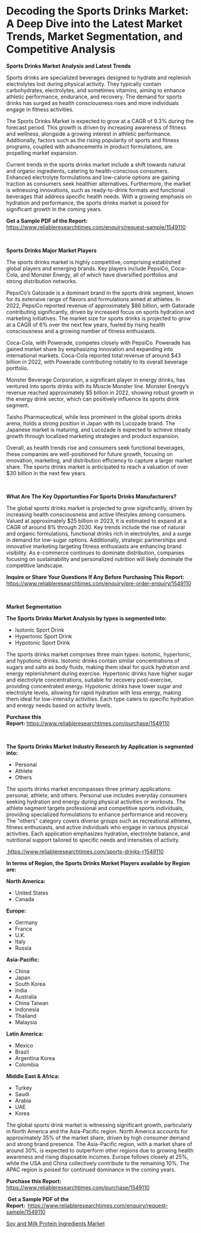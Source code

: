 <p><h1>Decoding the Sports Drinks Market: A Deep Dive into the Latest Market Trends, Market Segmentation, and Competitive Analysis</h1></p><p><strong>Sports Drinks Market Analysis and Latest Trends</strong></p>
<p><p>Sports drinks are specialized beverages designed to hydrate and replenish electrolytes lost during physical activity. They typically contain carbohydrates, electrolytes, and sometimes vitamins, aiming to enhance athletic performance, endurance, and recovery. The demand for sports drinks has surged as health consciousness rises and more individuals engage in fitness activities.</p><p>The Sports Drinks Market is expected to grow at a CAGR of 9.3% during the forecast period. This growth is driven by increasing awareness of fitness and wellness, alongside a growing interest in athletic performance. Additionally, factors such as the rising popularity of sports and fitness programs, coupled with advancements in product formulations, are propelling market expansion.</p><p>Current trends in the sports drinks market include a shift towards natural and organic ingredients, catering to health-conscious consumers. Enhanced electrolyte formulations and low-calorie options are gaining traction as consumers seek healthier alternatives. Furthermore, the market is witnessing innovations, such as ready-to-drink formats and functional beverages that address specific health needs. With a growing emphasis on hydration and performance, the sports drinks market is poised for significant growth in the coming years.</p></p>
<p><strong>Get a Sample PDF of the Report:&nbsp;</strong> <a href="https://www.reliableresearchtimes.com/enquiry/request-sample/1549110?utm_campaign=1420&utm_medium=2&utm_source=Github&utm_content=ia&utm_term=14022025&utm_id=sports-drinks">https://www.reliableresearchtimes.com/enquiry/request-sample/1549110</a></p>
<p>&nbsp;</p>
<p><strong>Sports Drinks Major Market Players</strong></p>
<p><p>The sports drinks market is highly competitive, comprising established global players and emerging brands. Key players include PepsiCo, Coca-Cola, and Monster Energy, all of which have diversified portfolios and strong distribution networks. </p><p>PepsiCo’s Gatorade is a dominant brand in the sports drink segment, known for its extensive range of flavors and formulations aimed at athletes. In 2022, PepsiCo reported revenue of approximately $86 billion, with Gatorade contributing significantly, driven by increased focus on sports hydration and marketing initiatives. The market size for sports drinks is projected to grow at a CAGR of 6% over the next few years, fueled by rising health consciousness and a growing number of fitness enthusiasts.</p><p>Coca-Cola, with Powerade, competes closely with PepsiCo. Powerade has gained market share by emphasizing innovation and expanding into international markets. Coca-Cola reported total revenue of around $43 billion in 2022, with Powerade contributing notably to its overall beverage portfolio.</p><p>Monster Beverage Corporation, a significant player in energy drinks, has ventured into sports drinks with its Muscle Monster line. Monster Energy’s revenue reached approximately $5 billion in 2022, showing robust growth in the energy drink sector, which can positively influence its sports drink segment.</p><p>Taisho Pharmaceutical, while less prominent in the global sports drinks arena, holds a strong position in Japan with its Lucozade brand. The Japanese market is maturing, and Lucozade is expected to achieve steady growth through localized marketing strategies and product expansion.</p><p>Overall, as health trends rise and consumers seek functional beverages, these companies are well-positioned for future growth, focusing on innovation, marketing, and distribution efficiency to capture a larger market share. The sports drinks market is anticipated to reach a valuation of over $30 billion in the next few years.</p></p>
<p>&nbsp;</p>
<p><strong>What Are The Key Opportunities For Sports Drinks Manufacturers?</strong></p>
<p><p>The global sports drinks market is projected to grow significantly, driven by increasing health consciousness and active lifestyles among consumers. Valued at approximately $25 billion in 2023, it is estimated to expand at a CAGR of around 8% through 2030. Key trends include the rise of natural and organic formulations, functional drinks rich in electrolytes, and a surge in demand for low-sugar options. Additionally, strategic partnerships and innovative marketing targeting fitness enthusiasts are enhancing brand visibility. As e-commerce continues to dominate distribution, companies focusing on sustainability and personalized nutrition will likely dominate the competitive landscape.</p></p>
<p><strong>Inquire or Share Your Questions If Any Before Purchasing This Report:</strong> <a href="https://www.reliableresearchtimes.com/enquiry/pre-order-enquiry/1549110?utm_campaign=1420&utm_medium=2&utm_source=Github&utm_content=ia&utm_term=14022025&utm_id=sports-drinks">https://www.reliableresearchtimes.com/enquiry/pre-order-enquiry/1549110</a></p>
<p>&nbsp;</p>
<p><strong>Market Segmentation</strong></p>
<p><strong>The Sports Drinks Market Analysis by types is segmented into:</strong></p>
<p><ul><li>Isotonic Sport Drink</li><li>Hypertonic Sport Drink</li><li>Hypotonic Sport Drink</li></ul></p>
<p><p>The sports drinks market comprises three main types: isotonic, hypertonic, and hypotonic drinks. Isotonic drinks contain similar concentrations of sugars and salts as body fluids, making them ideal for quick hydration and energy replenishment during exercise. Hypertonic drinks have higher sugar and electrolyte concentrations, suitable for recovery post-exercise, providing concentrated energy. Hypotonic drinks have lower sugar and electrolyte levels, allowing for rapid hydration with less energy, making them ideal for low-intensity activities. Each type caters to specific hydration and energy needs based on activity levels.</p></p>
<p><strong>Purchase this Report:&nbsp;</strong><a href="https://www.reliableresearchtimes.com/purchase/1549110?utm_campaign=1420&utm_medium=2&utm_source=Github&utm_content=ia&utm_term=14022025&utm_id=sports-drinks">https://www.reliableresearchtimes.com/purchase/1549110</a></p>
<p>&nbsp;</p>
<p><strong>The Sports Drinks Market Industry Research by Application is segmented into:</strong></p>
<p><ul><li>Personal</li><li>Athlete</li><li>Others</li></ul></p>
<p><p>The sports drinks market encompasses three primary applications: personal, athlete, and others. Personal use includes everyday consumers seeking hydration and energy during physical activities or workouts. The athlete segment targets professional and competitive sports individuals, providing specialized formulations to enhance performance and recovery. The "others" category covers diverse groups such as recreational athletes, fitness enthusiasts, and active individuals who engage in various physical activities. Each application emphasizes hydration, electrolyte balance, and nutritional support tailored to specific needs and intensities of activity.</p></p>
<p><a href="https://www.reliableresearchtimes.com/sports-drinks-r1549110?utm_campaign=1420&utm_medium=2&utm_source=Github&utm_content=ia&utm_term=14022025&utm_id=sports-drinks">&nbsp;https://www.reliableresearchtimes.com/sports-drinks-r1549110</a></p>
<p><strong>In terms of Region, the Sports Drinks Market Players available by Region are:</strong></p>
<p>
    <p> <strong> North America: </strong>
        <ul>
            <li>United States</li>
            <li>Canada</li>
        </ul>
        </p> 
    <p> <strong> Europe: </strong>
        <ul>
            <li>Germany</li>
            <li>France</li>
            <li>U.K.</li>
            <li>Italy</li>
            <li>Russia</li>
        </ul>
        </p> 
    <p> <strong> Asia-Pacific: </strong>
        <ul>
            <li>China</li>
            <li>Japan</li>
            <li>South Korea</li>
            <li>India</li>
            <li>Australia</li>
            <li>China Taiwan</li>
            <li>Indonesia</li>
            <li>Thailand</li>
            <li>Malaysia</li>
        </ul>
        </p> 
    <p> <strong> Latin America: </strong>
        <ul>
            <li>Mexico</li>
            <li>Brazil</li>
            <li>Argentina Korea</li>
            <li>Colombia</li>
        </ul>
        </p> 
    <p> <strong> Middle East & Africa: </strong>
        <ul>
            <li>Turkey</li>
            <li>Saudi</li>
            <li>Arabia</li>
            <li>UAE</li>
            <li>Korea</li>
        </ul>
    </p>
    </p>
<p><p>The global sports drink market is witnessing significant growth, particularly in North America and the Asia-Pacific region. North America accounts for approximately 35% of the market share, driven by high consumer demand and strong brand presence. The Asia-Pacific region, with a market share of around 30%, is expected to outperform other regions due to growing health awareness and rising disposable incomes. Europe follows closely at 25%, while the USA and China collectively contribute to the remaining 10%. The APAC region is poised for continued dominance in the coming years.</p></p>
<p><strong>Purchase this Report: </strong><a href="https://www.reliableresearchtimes.com/purchase/1549110?utm_campaign=1420&utm_medium=2&utm_source=Github&utm_content=ia&utm_term=14022025&utm_id=sports-drinks">https://www.reliableresearchtimes.com/purchase/1549110</a></p>
<p>&nbsp;<strong>Get a Sample PDF of the Report:&nbsp;&nbsp;</strong><a href="https://www.reliableresearchtimes.com/enquiry/request-sample/1549110?utm_campaign=1420&utm_medium=2&utm_source=Github&utm_content=ia&utm_term=14022025&utm_id=sports-drinks">https://www.reliableresearchtimes.com/enquiry/request-sample/1549110</a></p>
<p><strong></strong></p>
<p><p><a href="https://github.com/ryanbell8967/Market-Research-Report-List-1/blob/main/soy-and-milk-protein-ingredients-market.md?utm_campaign=1420&utm_medium=2&utm_source=Github&utm_content=ia&utm_term=14022025&utm_id=sports-drinks">Soy and Milk Protein Ingredients Market</a></p></p>